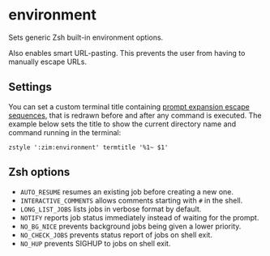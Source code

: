environment
===========

Sets generic Zsh built-in environment options.

Also enables smart URL-pasting. This prevents the user from having to manually escape URLs.

Settings
--------

You can set a custom terminal title containing [prompt expansion escape sequences], that is redrawn before and after any command is executed. The example below sets the title to show the current directory name and command running in the terminal:

    zstyle ':zim:environment' termtitle '%1~ $1'

Zsh options
-----------

  * `AUTO_RESUME` resumes an existing job before creating a new one.
  * `INTERACTIVE_COMMENTS` allows comments starting with `#` in the shell.
  * `LONG_LIST_JOBS` lists jobs in verbose format by default.
  * `NOTIFY` reports job status immediately instead of waiting for the prompt.
  * `NO_BG_NICE` prevents background jobs being given a lower priority.
  * `NO_CHECK_JOBS` prevents status report of jobs on shell exit.
  * `NO_HUP` prevents SIGHUP to jobs on shell exit.

[prompt expansion escape sequences]: http://zsh.sourceforge.net/Doc/Release/Prompt-Expansion.html#Simple-Prompt-Escapes
